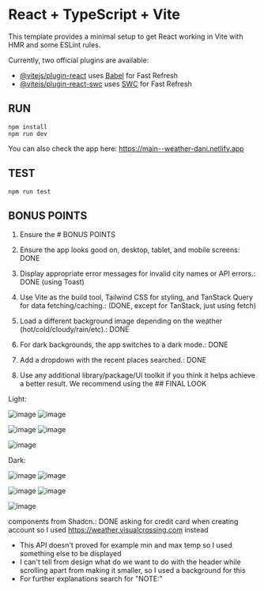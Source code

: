 # React + TypeScript + Vite

This template provides a minimal setup to get React working in Vite with HMR and some ESLint rules.

Currently, two official plugins are available:

- [@vitejs/plugin-react](https://github.com/vitejs/vite-plugin-react/blob/main/packages/plugin-react/README.md) uses [Babel](https://babeljs.io/) for Fast Refresh
- [@vitejs/plugin-react-swc](https://github.com/vitejs/vite-plugin-react-swc) uses [SWC](https://swc.rs/) for Fast Refresh

## RUN

```
npm install
npm run dev
```

You can also check the app here: https://main--weather-dani.netlify.app

## TEST

```
npm run test
```

## BONUS POINTS

1. Ensure the # BONUS POINTS

1. Ensure the app looks good on, desktop, tablet, and mobile screens: DONE
1. Display appropriate error messages for invalid city names or API errors.: DONE (using Toast)
1. Use Vite as the build tool, Tailwind CSS for styling, and TanStack Query for data fetching/caching.: (DONE, except for TanStack, just using fetch)
1. Load a different background image depending on the weather (hot/cold/cloudy/rain/etc).: DONE
1. For dark backgrounds, the app switches to a dark mode.: DONE
1. Add a dropdown with the recent places searched.: DONE
1. Use any additional library/package/UI toolkit if you think it helps achieve a better result. We recommend using the ## FINAL LOOK

Light:

![image](https://github.com/user-attachments/assets/08269ade-e106-4374-a35c-11d2a67e35c7) ![image](https://github.com/user-attachments/assets/c5f7b66d-dd01-44c4-aa11-6e63098529a2)

![image](https://github.com/user-attachments/assets/eddd3fd6-6e3f-4d58-9643-e2dd3011031d) ![image](https://github.com/user-attachments/assets/81929277-1033-4da5-a1e5-cd7941827c21)

![image](https://github.com/user-attachments/assets/6fe31a73-21e9-4e5c-840d-51f6b207ae3c)

Dark:

![image](https://github.com/user-attachments/assets/247af6b0-c0e8-4f22-9967-cf63b8d78b86) ![image](https://github.com/user-attachments/assets/c71ddf18-5dc1-4731-9d74-124a547d4099)

![image](https://github.com/user-attachments/assets/69402d8c-03a5-492d-bc92-63eae2afe58a) ![image](https://github.com/user-attachments/assets/ac2004e2-49e6-462d-8f66-d8ec4a208fff)

![image](https://github.com/user-attachments/assets/351fecfa-104a-42fa-9722-7cd4dc7aa280)

components from Shadcn.: DONE
asking for credit card when creating account so I used https://weather.visualcrossing.com instead

- This API doesn't proved for example min and max temp so I used something else to be displayed
- I can't tell from design what do we want to do with the header while scrolling apart from making it smaller, so I used a background for this
- For further explanations search for "NOTE:"
